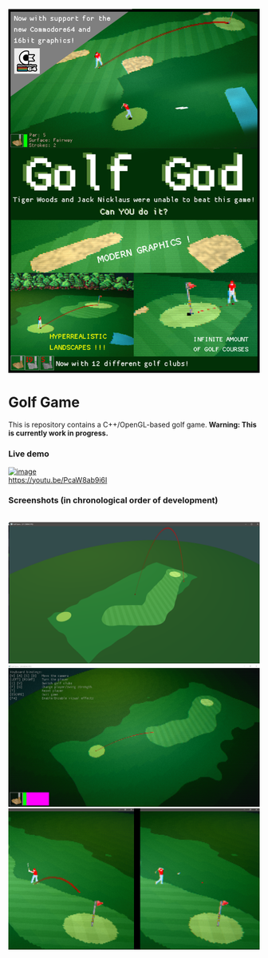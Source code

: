 ![](img/poster/poster.png)

# Golf Game

This is repository contains a C++/OpenGL-based golf game. **Warning: This is currently work in progress.**

### Live demo
[![image](https://user-images.githubusercontent.com/8807985/119884605-1c0f4e80-bf31-11eb-8763-b22017b78519.png)](https://youtu.be/PcaW8ab9i6I)<br/>
https://youtu.be/PcaW8ab9i6I

### Screenshots (in chronological order of development)

<br/>![](img/screenshot-1.png)
<br/>![](img/screenshot-2.png)<br/>![](img/screenshot-3.png)
<br/>
